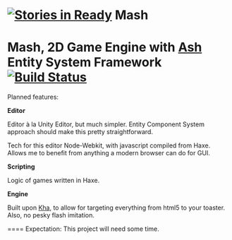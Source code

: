 [![Stories in Ready](https://badge.waffle.io/Rahazan/Mash.png?label=ready&title=Ready)](https://waffle.io/Rahazan/Mash)
Mash
====

Mash, 2D Game Engine with [Ash](http://www.ashframework.org/) Entity System Framework
[![Build Status](https://travis-ci.org/Rahazan/Mash.svg?branch=master)](https://travis-ci.org/Rahazan/Mash)
====
Planned features:

**Editor**

Editor à la Unity Editor, but much simpler. Entity Component System approach should make this pretty straightforward.

Tech for this editor
Node-Webkit, with javascript compiled from Haxe. Allows me to benefit from anything a modern browser can do for GUI.

**Scripting**

Logic of games written in Haxe.

**Engine**

Built upon [Kha](https://github.com/KTXSoftware/Kha), to allow for targeting everything from html5 to your toaster. Also, no pesky flash imitation.

====
Expectation: This project will need some time.
